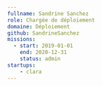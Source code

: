 ```yaml
---
fullname: Sandrine Sanchez
role: Chargée de déploiement
domaine: Déploiement
github: SandrineSanchez
missions:
  - start: 2019-01-01
    end: 2020-12-31
    status: admin
startups: 
    - clara
---
```

